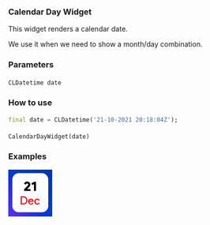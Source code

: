 ### **Calendar Day Widget**
This widget renders a calendar date.

We use it when we need to show a month/day combination.

### **Parameters**

`CLDatetime date`


### **How to use**
```dart
final date = CLDatetime('21-10-2021 20:18:04Z');

CalendarDayWidget(date)
```

### **Examples**
![alt text](preview.png)
